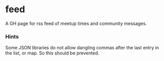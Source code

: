 # feed
A GH page for rss feed of meetup times and community messages.

### Hints
Some JSON libraries do not allow dangling commas after the last entry in the list, or map. So this should be prevented.
